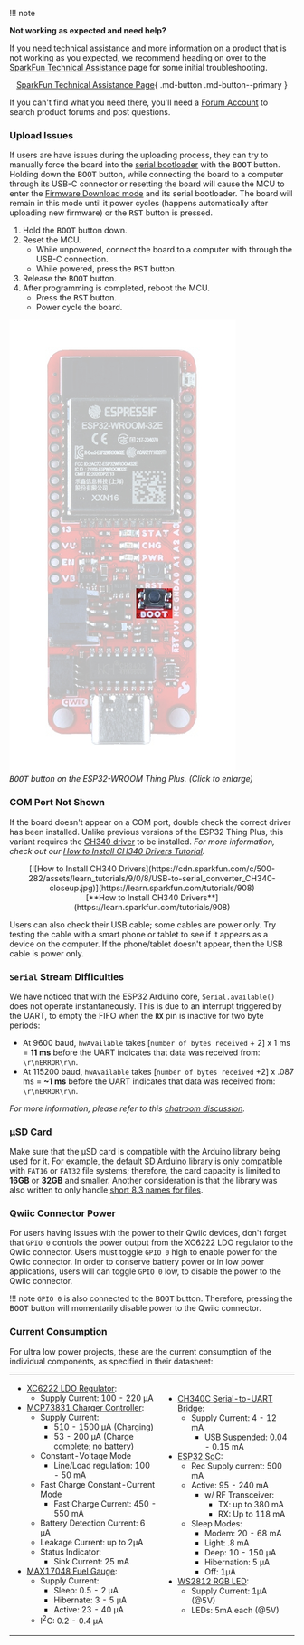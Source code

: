 !!! note
    <p><span class="glyphicon glyphicon-question-sign" aria-hidden="true"></span> <strong>Not working as expected and need help? </strong></p>
    <p>If you need technical assistance and more information on a product that is not working as you expected, we recommend heading on over to the <a href="https://www.sparkfun.com/technical_assistance">SparkFun Technical Assistance</a> page for some initial troubleshooting.</p>
    <center>
    [SparkFun Technical Assistance Page](https://www.sparkfun.com/technical_assistance){ .md-button .md-button--primary }
    </center>
    <p>If you can't find what you need there, you'll need a <a href="https://forum.sparkfun.com/ucp.php?mode=register">Forum Account</a> to search product forums and post questions.<p>


### Upload Issues
If users are have issues during the uploading process, they can try to manually force the board into the <a href="https://docs.espressif.com/projects/esptool/en/latest/esp32/advanced-topics/boot-mode-selection.html#select-bootloader-mode">serial bootloader</a> with the <kbd>BOOT</kbd> button. Holding down the <kbd>BOOT</kbd> button, while connecting the board to a computer through its USB-C connector or resetting the board will cause the MCU to enter the <a href="https://docs.espressif.com/projects/esptool/en/latest/esp32/advanced-topics/boot-mode-selection.html#manual-bootloader">Firmware Download mode</a> and its serial bootloader. The board will remain in this mode until it power cycles (happens automatically after uploading new firmware) or the <kbd>RST</kbd> button is pressed.

1. Hold the <kbd>BOOT</kbd> button down.
2. Reset the MCU.
    * While unpowered, connect the board to a computer with through the USB-C connection.
    * While powered, press the <kbd>RST</kbd> button.
3. Release the <kbd>BOOT</kbd> button.
4. After programming is completed, reboot the MCU.
    * Press the <kbd>RST</kbd> button.
    * Power cycle the board. 

[![Boot Button](./img/hookup_guide/button_boot.jpg)](./img/hookup_guide/button_boot.jpg)<br>
*<kbd>BOOT</kbd> button on the ESP32-WROOM Thing Plus. (Click to enlarge)*


### COM Port Not Shown
If the board doesn&apos;t appear on a COM port, double check the correct driver has been installed. Unlike previous versions of the ESP32 Thing Plus, this variant requires the [CH340 driver](https://www.sparkfun.com/ch340) to be installed. *For more information, check out our [How to Install CH340 Drivers Tutorial](https://www.sparkfun.com/ch340).*

<center>
[![How to Install CH340 Drivers](https://cdn.sparkfun.com/c/500-282/assets/learn_tutorials/9/0/8/USB-to-serial_converter_CH340-closeup.jpg)](https://learn.sparkfun.com/tutorials/908)<br>
[**How to Install CH340 Drivers**](https://learn.sparkfun.com/tutorials/908)
</center>

Users can also check their USB cable; some cables are power only. Try testing the cable with a smart phone or tablet to see if it appears as a device on the computer. If the phone/tablet doesn't appear, then the USB cable is power only.

### `Serial` Stream Difficulties
We have noticed that with the ESP32 Arduino core, `Serial.available()` does not operate instantaneously. This is due to an interrupt triggered by the UART, to empty the FIFO when the **`RX`** pin is inactive for two byte periods:

* At 9600 baud, `hwAvailable` takes [`number of bytes received` + 2] x 1 ms = **11 ms** before the UART indicates that data was received from: `\r\nERROR\r\n`.
* At 115200 baud, `hwAvailable` takes [`number of bytes received` +2] x .087 ms = **~1 ms** before the UART indicates that data was received from: `\r\nERROR\r\n`.

*For more information, please refer to this <a href="https://gitter.im/espressif/arduino-esp32?at=5e25d6370a1cf54144909c85">chatroom discussion</a>.*


### &micro;SD Card
Make sure that the &micro;SD card is compatible with the Arduino library being used for it.   For example, the default [SD Arduino library](https://www.arduino.cc/reference/en/libraries/sd/) is only compatible with `FAT16` or `FAT32` file systems; therefore, the card capacity is limited to **16GB** or **32GB** and smaller. Another consideration is that the library was also written to only handle [short 8.3 names for files](https://en.wikipedia.org/wiki/8.3_filename).


### Qwiic Connector Power
For users having issues with the power to their Qwiic devices, don't forget that <code>GPIO 0</code> controls the power output from the XC6222 LDO regulator to the Qwiic connector. Users must toggle <code>GPIO 0</code> high to enable power for the Qwiic connector. In order to conserve battery power or in low power applications, users will can toggle <code>GPIO 0</code> low, to disable the power to the Qwiic connector.

!!! note
    <code>GPIO 0</code> is also connected to the <kbd>BOOT</kbd> button. Therefore, pressing the <kbd>BOOT</kbd> button will momentarily disable power to the Qwiic connector.


### Current Consumption
For ultra low power projects, these are the current consumption of the individual components, as specified in their datasheet:

<table>
    <tr>
        <td>
            <ul>
                <li><a href="./component_datasheets/XC6222.pdf">XC6222 LDO Regulator</a>:
                    <ul>
                        <li>Supply Current: 100 - 220 &micro;A</li>
                    </ul>
                </li>
                <li><a href="./component_datasheets/MCP73831.pdf">MCP73831 Charger Controller</a>:
                    <ul>
                        <li>Supply Current:
                            <ul>
                                <li>510 - 1500 &micro;A (Charging)</li>
                                <li>53 - 200 &micro;A (Charge complete; no battery)</li>
                            </ul>
                        </li>
                        <li>Constant-Voltage Mode
                            <ul>
                                <li>Line/Load regulation: 100 - 50 mA</li>
                            </ul>
                        </li>
                        <li>Fast Charge Constant-Current Mode
                            <ul>
                                <li>Fast Charge Current: 450 - 550 mA</li>
                            </ul>
                        </li>
                        <li>Battery Detection Current: 6 &micro;A</li>
                        <li>Leakage Current: up to 2&micro;A</li>
                        <li>Status Indicator:
                            <ul>
                                <li>Sink Current: 25 mA</li>
                            </ul>
                        </li>
                    </ul>
                </li>
                <li><a href="./component_datasheets/MAX17048.pdf">MAX17048 Fuel Gauge</a>:
                    <ul>
                        <li>Supply Current:
                            <ul>
                                <li>Sleep: 0.5 - 2 &micro;A</li>
                                <li>Hibernate: 3 - 5 &micro;A</li>
                                <li>Active: 23 - 40 &micro;A</li>
                            </ul>
                        </li>
                        <li>I<sup>2</sup>C: 0.2 - 0.4 &micro;A</li>
                    </ul>
                </li>
            </ul>
        </td>
        <td>
            <ul>
                <li><a href="./component_datasheets/CH340DS1.PDF">CH340C Serial-to-UART Bridge</a>:
                    <ul>
                        <li>Supply Current: 4 - 12 mA
                            <ul>
                                <li>USB Suspended: 0.04 - 0.15 mA</li>
                            </ul>
                        </li>
                    </ul>
                </li>
                <li><a href="./component_datasheets/esp32_soc_datasheet_en.pdf">ESP32 SoC</a>:
                    <ul>
                        <li>Rec Supply current: 500 mA</li>
                        <li>Active: 95 - 240 mA
                            <ul>
                                <li>w/ RF Transceiver:
                                    <ul>
                                        <li>TX: up to 380 mA</li>
                                        <li>RX: Up to 118 mA</li>
                                    </ul>
                                </li>
                            </ul>
                        </li>
                        <li>Sleep Modes:
                            <ul>
                                <li>Modem: 20 - 68 mA</li>
                                <li>Light: .8 mA</li>
                                <li>Deep: 10 - 150 &micro;A</li>
                                <li>Hibernation: 5 &micro;A</li>
                                <li>Off: 1&micro;A</li>
                            </ul>
                        </li>
                    </ul>
                </li>
                <li><a href="./component_datasheets/WS2812C-2020.pdf">WS2812 RGB LED</a>:
                    <ul>
                        <li>Supply Current: 1&micro;A (@5V)</li>
                        <li>LEDs: 5mA each (@5V)</li>
                    </ul>
                </li>
            </ul>
        </td>
    </tr>
</table>